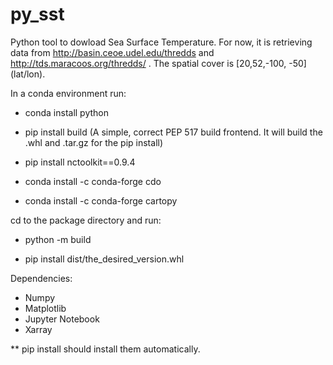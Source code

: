 # py_sst
Python tool to dowload Sea Surface Temperature. 
For now, it is retrieving data from http://basin.ceoe.udel.edu/thredds and http://tds.maracoos.org/thredds/ .
The spatial cover is [20,52,-100, -50] (lat/lon).

In a conda environment run:

- conda install python 

- pip install build (A simple, correct PEP 517 build frontend. It will build the .whl and .tar.gz for the pip install)

- pip install nctoolkit==0.9.4

- conda install -c conda-forge cdo

- conda install -c conda-forge cartopy


cd to the package directory and run:

- python -m build

- pip install dist/the_desired_version.whl



Dependencies:

- Numpy
- Matplotlib
- Jupyter Notebook
- Xarray

** pip install should install them automatically.
